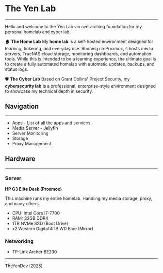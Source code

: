 # The Yen Lab
---
Hello and welcome to the Yen Lab-an overarching foundation for my personal homelab and cyber lab.

🏠 **The Home Lab**
My **home lab** is a self-hosted environment designed for learning, tinkering, and everyday use. Running on Proxmox, it hosts media servers, TrueNAS cloud storage, monitoring dashboards, and automation tools. While this is intended to be a learning experience, the ultimate goal is to create a fully automated homelab with automatic updates, backups, and status logs.

🛡️ **The Cyber Lab**
Based on Grant Collins' Project Security, my **cybersecurity lab** is a professional, enterprise-style environment designed to showcase my technical depth in security. 
## Navigation
---
- Apps - List of all the apps and services.
- Media Server - Jellyfin
- Server Monitoring
- Storage
- Proxy Management

## Hardware
---
### Server

**HP G3 Elite Desk (Proxmox)**

This machine runs my entire homelab. Handling my media storage, proxy, and many others.

- CPU: Intel Core i7-7700
- RAM: 32GB DDR4
- 1TB NVMe SSD (Boot Drive)
- x2 Western Digital 4TB WD Blue (Mirror)

### Networking

- TP-Link Archer BE230


---
TheYenDev (2025)